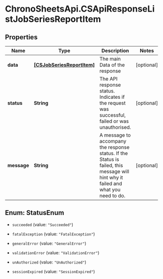 # ChronoSheetsApi.CSApiResponseListJobSeriesReportItem

## Properties
Name | Type | Description | Notes
------------ | ------------- | ------------- | -------------
**data** | [**[CSJobSeriesReportItem]**](CSJobSeriesReportItem.md) | The main Data of the response | [optional] 
**status** | **String** | The API response status. Indicates if the request was successful, failed or was unauthorised. | [optional] 
**message** | **String** | A message to accompany the response status.  If the Status is failed, this message will hint why it failed and what you need to do. | [optional] 


<a name="StatusEnum"></a>
## Enum: StatusEnum


* `succeeded` (value: `"Succeeded"`)

* `fatalException` (value: `"FatalException"`)

* `generalError` (value: `"GeneralError"`)

* `validationError` (value: `"ValidationError"`)

* `unAuthorized` (value: `"UnAuthorized"`)

* `sessionExpired` (value: `"SessionExpired"`)




